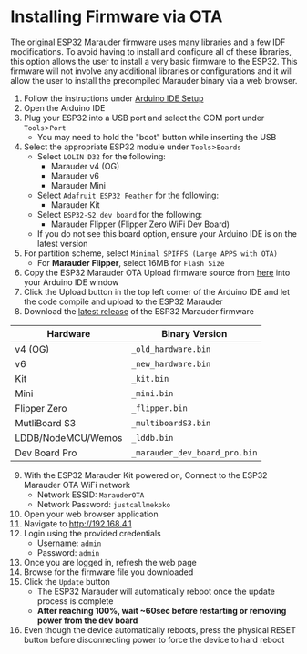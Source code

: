 # Installing Firmware via OTA

The original ESP32 Marauder firmware uses many libraries and a few IDF modifications. To avoid having to install and configure all of these libraries, this option allows the user to install a very basic firmware to the ESP32. This firmware will not involve any additional libraries or configurations and it will allow the user to install the precompiled Marauder binary via a web browser.

1. Follow the instructions under [Arduino IDE Setup](arduino-ide-setup)
2. Open the Arduino IDE
3. Plug your ESP32 into a USB port and select the COM port under `Tools`>`Port`
     - You may need to hold the "boot" button while inserting the USB
4. Select the appropriate ESP32 module under `Tools`>`Boards`
    - Select `LOLIN D32` for the following:
      - Marauder v4 (OG)
      - Marauder v6
      - Marauder Mini
    - Select `Adafruit ESP32 Feather` for the following:
      - Marauder Kit
    - Select `ESP32-S2 dev board` for the following:
      - Marauder Flipper (Flipper Zero WiFi Dev Board)
    - If you do not see this board option, ensure your Arduino IDE is on the latest version
5. For partition scheme, select `Minimal SPIFFS (Large APPS with OTA)`
    - For **Marauder Flipper**, select 16MB for `Flash Size`
6. Copy the ESP32 Marauder OTA Upload firmware source from [here](https://raw.githubusercontent.com/justcallmekoko/ESP32Marauder/master/MarauderOTA/MarauderOTA.ino) into your Arduino IDE window
7. Click the Upload button in the top left corner of the Arduino IDE and let the code compile and upload to the ESP32 Marauder
8. Download the [latest release](https://github.com/justcallmekoko/ESP32Marauder/releases/latest) of the ESP32 Marauder firmware

| Hardware | Binary Version |
| -------- | -------------- |
| v4 (OG) | `_old_hardware.bin` |
| v6 | `_new_hardware.bin` |
| Kit | `_kit.bin` |
| Mini | `_mini.bin` |
| Flipper Zero | `_flipper.bin` |
| MutliBoard S3 | `_multiboardS3.bin` |
| LDDB/NodeMCU/Wemos | `_lddb.bin` |
| Dev Board Pro | `_marauder_dev_board_pro.bin` |

9. With the ESP32 Marauder Kit powered on, Connect to the ESP32 Marauder OTA WiFi network
    - Network ESSID: `MarauderOTA`
    - Network Password: `justcallmekoko`
10. Open your web browser application
11. Navigate to http://192.168.4.1
12. Login using the provided credentials
    - Username: `admin`
    - Password: `admin`
13. Once you are logged in, refresh the web page
14. Browse for the firmware file you downloaded
15. Click the `Update` button
    - The ESP32 Marauder will automatically reboot once the update process is complete
    - **After reaching 100%, wait ~60sec before restarting or removing power from the dev board**
16. Even though the device automatically reboots, press the physical RESET button before disconnecting power to force the device to hard reboot